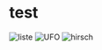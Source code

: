 # test
![liste](https://github.com/starwisp/test/assets/4465384/ee1c1844-7da8-4ef8-bd7b-e24da5b8fed5)
![UFO](https://github.com/starwisp/test/assets/4465384/d62c04d4-dbfe-4c68-b876-6799b645ee74)
![hirsch](https://github.com/starwisp/test/assets/4465384/4aee71ad-7bb0-4bcb-a244-45d0f166a69b)
